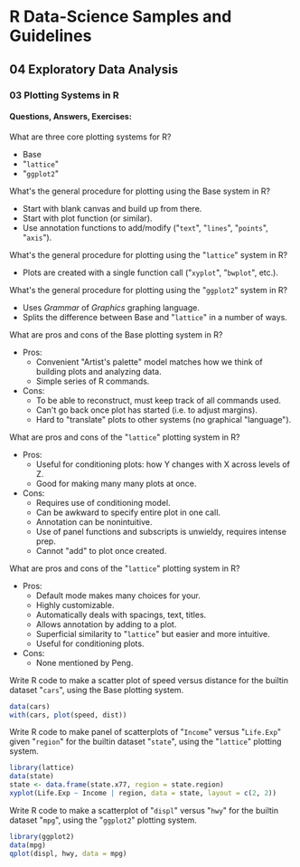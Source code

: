 # R Data-Science Samples and Guidelines
## 04 Exploratory Data Analysis
### 03 Plotting Systems in R
#### Questions, Answers, Exercises:

What are three core plotting systems for R?  
- Base
- "`lattice`"
- "`ggplot2`"

What's the general procedure for plotting using the Base system in R?  
- Start with blank canvas and build up from there.
- Start with plot function (or similar).
- Use annotation functions to add/modify ("`text`", "`lines`", "`points`", "`axis`").

What's the general procedure for plotting using the "`lattice`" system in R?  
- Plots are created with a single function call ("`xyplot`", "`bwplot`", etc.).

What's the general procedure for plotting using the "`ggplot2`" system in R?  
- Uses _Grammar_ of _Graphics_ graphing language.
- Splits the difference between Base and "`lattice`" in a number of ways.

What are pros and cons of the Base plotting system in R?  
- Pros:
    - Convenient "Artist's palette" model matches how we think of building plots and analyzing data.
    - Simple series of R commands.
- Cons:
    - To be able to reconstruct, must keep track of all commands used.
    - Can't go back once plot has started (i.e. to adjust margins).
    - Hard to "translate" plots to other systems (no graphical "language").

What are pros and cons of the "`lattice`" plotting system in R?  
- Pros:
    - Useful for conditioning plots: how Y changes with X across levels of Z.
    - Good for making many many plots at once.
- Cons:
    - Requires use of conditioning model.
    - Can be awkward to specify entire plot in one call.
    - Annotation can be nonintuitive.
    - Use of panel functions and subscripts is unwieldy, requires intense prep.
    - Cannot "add" to plot once created.

What are pros and cons of the "`lattice`" plotting system in R?  
- Pros:
    - Default mode makes many choices for your.
    - Highly customizable.
    - Automatically deals with spacings, text, titles.
    - Allows annotation by adding to a plot.
    - Superficial similarity to "`lattice`" but easier and more intuitive.
    - Useful for conditioning plots.
- Cons:
    - None mentioned by Peng.

Write R code to make a scatter plot of speed versus distance for the builtin dataset "`cars`", using the Base plotting system.  
```r
data(cars)
with(cars, plot(speed, dist))
```

Write R code to make panel of scatterplots of "`Income`" versus "`Life.Exp`" given "`region`" for the builtin dataset "`state`", using the "`lattice`" plotting system.  
```r
library(lattice)
data(state)
state <- data.frame(state.x77, region = state.region)
xyplot(Life.Exp ~ Income | region, data = state, layout = c(2, 2))
```

Write R code to make a scatterplot of "`displ`" versus "`hwy`" for the builtin dataset "`mpg`", using the "`ggplot2`" plotting system.  
```r
library(ggplot2)
data(mpg)
qplot(displ, hwy, data = mpg)
```
